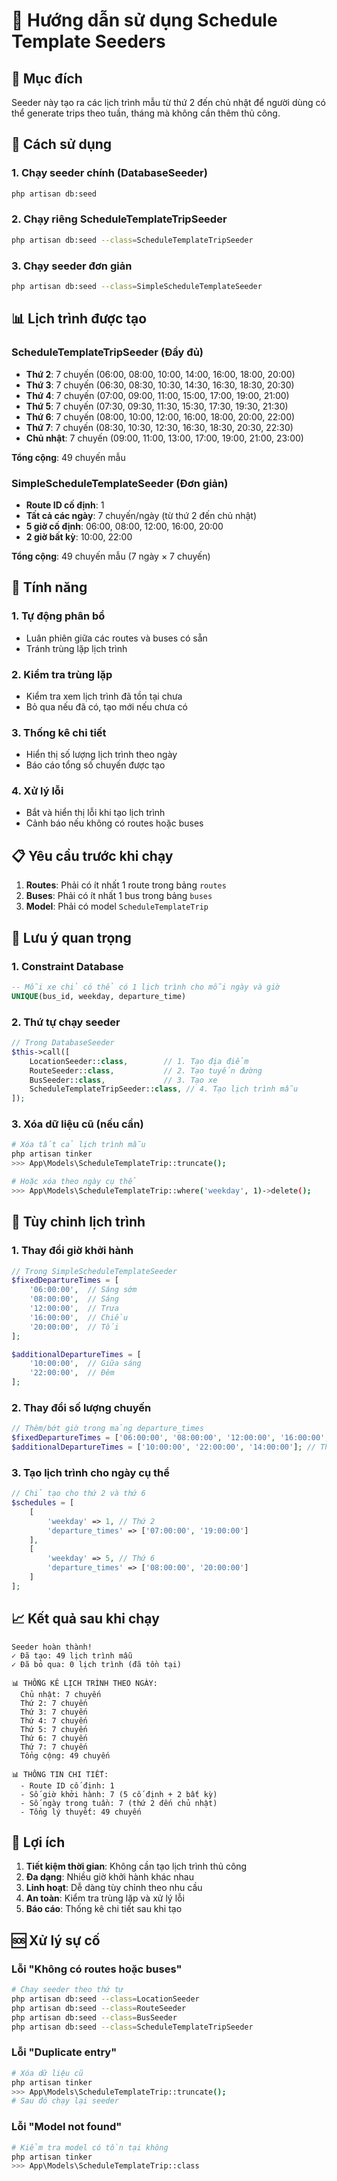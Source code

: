 # 📅 Hướng dẫn sử dụng Schedule Template Seeders

## 🎯 Mục đích

Seeder này tạo ra các lịch trình mẫu từ thứ 2 đến chủ nhật để người dùng có thể generate trips theo tuần, tháng mà không cần thêm thủ công.

## 🚀 Cách sử dụng

### 1. Chạy seeder chính (DatabaseSeeder)
```bash
php artisan db:seed
```

### 2. Chạy riêng ScheduleTemplateTripSeeder
```bash
php artisan db:seed --class=ScheduleTemplateTripSeeder
```

### 3. Chạy seeder đơn giản
```bash
php artisan db:seed --class=SimpleScheduleTemplateSeeder
```

## 📊 Lịch trình được tạo

### ScheduleTemplateTripSeeder (Đầy đủ)
- **Thứ 2**: 7 chuyến (06:00, 08:00, 10:00, 14:00, 16:00, 18:00, 20:00)
- **Thứ 3**: 7 chuyến (06:30, 08:30, 10:30, 14:30, 16:30, 18:30, 20:30)
- **Thứ 4**: 7 chuyến (07:00, 09:00, 11:00, 15:00, 17:00, 19:00, 21:00)
- **Thứ 5**: 7 chuyến (07:30, 09:30, 11:30, 15:30, 17:30, 19:30, 21:30)
- **Thứ 6**: 7 chuyến (08:00, 10:00, 12:00, 16:00, 18:00, 20:00, 22:00)
- **Thứ 7**: 7 chuyến (08:30, 10:30, 12:30, 16:30, 18:30, 20:30, 22:30)
- **Chủ nhật**: 7 chuyến (09:00, 11:00, 13:00, 17:00, 19:00, 21:00, 23:00)

**Tổng cộng**: 49 chuyến mẫu

### SimpleScheduleTemplateSeeder (Đơn giản)
- **Route ID cố định**: 1
- **Tất cả các ngày**: 7 chuyến/ngày (từ thứ 2 đến chủ nhật)
- **5 giờ cố định**: 06:00, 08:00, 12:00, 16:00, 20:00
- **2 giờ bất kỳ**: 10:00, 22:00

**Tổng cộng**: 49 chuyến mẫu (7 ngày × 7 chuyến)

## 🔧 Tính năng

### 1. Tự động phân bổ
- Luân phiên giữa các routes và buses có sẵn
- Tránh trùng lặp lịch trình

### 2. Kiểm tra trùng lặp
- Kiểm tra xem lịch trình đã tồn tại chưa
- Bỏ qua nếu đã có, tạo mới nếu chưa có

### 3. Thống kê chi tiết
- Hiển thị số lượng lịch trình theo ngày
- Báo cáo tổng số chuyến được tạo

### 4. Xử lý lỗi
- Bắt và hiển thị lỗi khi tạo lịch trình
- Cảnh báo nếu không có routes hoặc buses

## 📋 Yêu cầu trước khi chạy

1. **Routes**: Phải có ít nhất 1 route trong bảng `routes`
2. **Buses**: Phải có ít nhất 1 bus trong bảng `buses`
3. **Model**: Phải có model `ScheduleTemplateTrip`

## 🚨 Lưu ý quan trọng

### 1. Constraint Database
```sql
-- Mỗi xe chỉ có thể có 1 lịch trình cho mỗi ngày và giờ
UNIQUE(bus_id, weekday, departure_time)
```

### 2. Thứ tự chạy seeder
```php
// Trong DatabaseSeeder
$this->call([
    LocationSeeder::class,        // 1. Tạo địa điểm
    RouteSeeder::class,           // 2. Tạo tuyến đường
    BusSeeder::class,             // 3. Tạo xe
    ScheduleTemplateTripSeeder::class, // 4. Tạo lịch trình mẫu
]);
```

### 3. Xóa dữ liệu cũ (nếu cần)
```bash
# Xóa tất cả lịch trình mẫu
php artisan tinker
>>> App\Models\ScheduleTemplateTrip::truncate();

# Hoặc xóa theo ngày cụ thể
>>> App\Models\ScheduleTemplateTrip::where('weekday', 1)->delete();
```

## 🔄 Tùy chỉnh lịch trình

### 1. Thay đổi giờ khởi hành
```php
// Trong SimpleScheduleTemplateSeeder
$fixedDepartureTimes = [
    '06:00:00',  // Sáng sớm
    '08:00:00',  // Sáng
    '12:00:00',  // Trưa
    '16:00:00',  // Chiều
    '20:00:00',  // Tối
];

$additionalDepartureTimes = [
    '10:00:00',  // Giữa sáng
    '22:00:00',  // Đêm
];
```

### 2. Thay đổi số lượng chuyến
```php
// Thêm/bớt giờ trong mảng departure_times
$fixedDepartureTimes = ['06:00:00', '08:00:00', '12:00:00', '16:00:00', '20:00:00'];
$additionalDepartureTimes = ['10:00:00', '22:00:00', '14:00:00']; // Thêm 1 giờ nữa
```

### 3. Tạo lịch trình cho ngày cụ thể
```php
// Chỉ tạo cho thứ 2 và thứ 6
$schedules = [
    [
        'weekday' => 1, // Thứ 2
        'departure_times' => ['07:00:00', '19:00:00']
    ],
    [
        'weekday' => 5, // Thứ 6
        'departure_times' => ['08:00:00', '20:00:00']
    ]
];
```

## 📈 Kết quả sau khi chạy

```
Seeder hoàn thành!
✓ Đã tạo: 49 lịch trình mẫu
✓ Đã bỏ qua: 0 lịch trình (đã tồn tại)

📊 THỐNG KÊ LỊCH TRÌNH THEO NGÀY:
  Chủ nhật: 7 chuyến
  Thứ 2: 7 chuyến
  Thứ 3: 7 chuyến
  Thứ 4: 7 chuyến
  Thứ 5: 7 chuyến
  Thứ 6: 7 chuyến
  Thứ 7: 7 chuyến
  Tổng cộng: 49 chuyến

📊 THÔNG TIN CHI TIẾT:
  - Route ID cố định: 1
  - Số giờ khởi hành: 7 (5 cố định + 2 bất kỳ)
  - Số ngày trong tuần: 7 (thứ 2 đến chủ nhật)
  - Tổng lý thuyết: 49 chuyến
```

## 🎉 Lợi ích

1. **Tiết kiệm thời gian**: Không cần tạo lịch trình thủ công
2. **Đa dạng**: Nhiều giờ khởi hành khác nhau
3. **Linh hoạt**: Dễ dàng tùy chỉnh theo nhu cầu
4. **An toàn**: Kiểm tra trùng lặp và xử lý lỗi
5. **Báo cáo**: Thống kê chi tiết sau khi tạo

## 🆘 Xử lý sự cố

### Lỗi "Không có routes hoặc buses"
```bash
# Chạy seeder theo thứ tự
php artisan db:seed --class=LocationSeeder
php artisan db:seed --class=RouteSeeder
php artisan db:seed --class=BusSeeder
php artisan db:seed --class=ScheduleTemplateTripSeeder
```

### Lỗi "Duplicate entry"
```bash
# Xóa dữ liệu cũ
php artisan tinker
>>> App\Models\ScheduleTemplateTrip::truncate();
# Sau đó chạy lại seeder
```

### Lỗi "Model not found"
```bash
# Kiểm tra model có tồn tại không
php artisan tinker
>>> App\Models\ScheduleTemplateTrip::class
```
